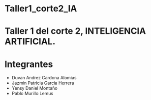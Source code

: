 # Taller1_corte2_IA
# Taller 1 del corte 2, INTELIGENCIA ARTIFICIAL.
# Integrantes
- Duvan Andrez Cardona Alomias
- Jazmin Patricia Garcia Herrera
- Yensy Daniel Montaño
- Pablo Murillo Lemus
